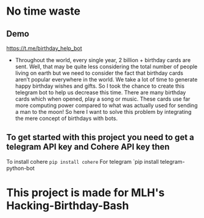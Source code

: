 # No time waste
## Demo
https://t.me/birthday_help_bot 

- Throughout the world, every single year, 2 billion + birthday cards are sent. Well, that may be quite less considering the total number of people living on earth but we need to consider the fact that birthday cards aren’t popular everywhere in the world. We take a lot of time to generate happy birthday wishes and gifts. So I took the chance to create this telegram bot to help us decrease this time. There are many birthday cards which when opened, play a song or music. These cards use far more computing power compared to what was actually used for sending a man to the moon! So here I want to solve this problem by integrating the mere concept of birthdays with bots.


## To get started with this project you need to get a telegram API key and Cohere API key then 
To install cohere `pip install cohere`
For telegram `pip install telegram-python-bot


# This project is made for MLH's Hacking-Birthday-Bash
